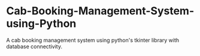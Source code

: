 # Cab-Booking-Management-System-using-Python
A cab booking management system using python's tkinter library with database connectivity.
